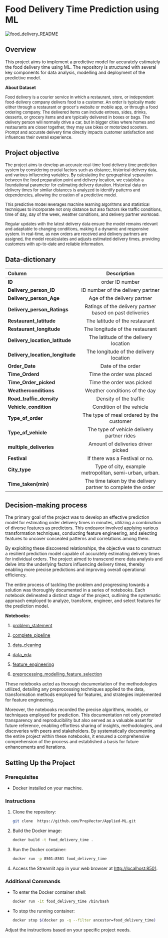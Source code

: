 # Food Delivery Time Prediction using ML
![food_delivery_README](https://github.com/PrepVector/applied-ml-uber-eta-prediction/blob/main/assets/food_delivery_README.jpg)

## Overview

This project aims to implement a predictive model for accurately estimately the food delivery time using ML. The repository is structured with several key components for data analysis, modelling and deployment of the predictive model.

**About Dataset**

<font size="2">Food delivery is a courier service in which a restaurant, store, or independent food-delivery company delivers food to a customer. An order is typically made either through a restaurant or grocer's website or mobile app, or through a food ordering company. The delivered items can include entrees, sides, drinks, desserts, or grocery items and are typically delivered in boxes or bags. The delivery person will normally drive a car, but in bigger cities where homes and restaurants are closer together, they may use bikes or motorized scooters. Prompt and accurate delivery time directly impacts customer satisfaction and influences their overall experience.</font>

## Project objective

<font size="2">The project aims to develop an accurate real-time food delivery time prediction system by considering crucial factors such as distance, historical delivery data, and various influencing variables. By calculating the geographical separation between the food preparation point and delivery location, we establish a foundational parameter for estimating delivery duration. Historical data on delivery times for similar distances is analyzed to identify patterns and dependencies, allowing the creation of a predictive model.

This predictive model leverages machine learning algorithms and statistical techniques to incorporate not only distance but also factors like traffic conditions, time of day, day of the week, weather conditions, and delivery partner workload.

Regular updates with the latest delivery data ensure the model remains relevant and adaptable to changing conditions, making it a dynamic and responsive system. In real-time, as new orders are received and delivery partners are assigned, the model recalculates and adjusts estimated delivery times, providing customers with up-to-date and reliable information.</font>

## Data-dictionary

|Column|Description |
| :------------ |:---------------:|
|**ID**|order ID number| 
|**Delivery_person_ID**|ID number of the delivery partner|
|**Delivery_person_Age**|Age of the delivery partner|
|**Delivery_person_Ratings**|Ratings of the delivery partner based on past deliveries|
|**Restaurant_latitude**|The latitude of the restaurant|
|**Restaurant_longitude**|The longitude of the restaurant|
|**Delivery_location_latitude**|The latitude of the delivery location|
|**Delivery_location_longitude**|The longitude of the delivery location|
|**Order_Date**|Date of the order|
|**Time_Orderd**|Time the order was placed|
|**Time_Order_picked**|Time the order was picked|
|**Weatherconditions**|Weather conditions of the day|
|**Road_traffic_density**|Density of the traffic|
|**Vehicle_condition**|Condition of the vehicle|
|**Type_of_order**|The type of meal ordered by the customer|
|**Type_of_vehicle**|The type of vehicle delivery partner rides|
|**multiple_deliveries**|Amount of deliveries driver picked|
|**Festival**|If there was a Festival or no.|
|**City_type**|Type of city, example metropolitan, semi-urban, urban.|
|**Time_taken(min)**| The time taken by the delivery partner to complete the order|

## Decision-making process

The primary goal of the project was to develop an effective prediction model for estimating order delivery times in minutes, utilizing a combination of diverse features as predictors. This endeavor involved applying various transformation techniques, conducting feature engineering, and selecting features to uncover concealed patterns and correlations among them.

By exploiting these discovered relationships, the objective was to construct a resilient prediction model capable of accurately estimating delivery times for individual orders. The project aimed to transcend mere data analysis and delve into the underlying factors influencing delivery times, thereby enabling more precise predictions and improving overall operational efficiency.

The entire process of tackling the problem and progressing towards a solution was thoroughly documented in a series of notebooks. Each notebook delineated a distinct stage of the project, outlining the systematic approach employed to analyze, transform, engineer, and select features for the prediction model.

**Notebooks:**

1. [problem_statement](https://github.com/PrepVector/applied-ml-uber-eta-prediction/blob/main/notebooks/00_problem_statement.ipynb)

2. [complete_pipeline]()

3. [data_cleaning](https://github.com/PrepVector/applied-ml-uber-eta-prediction/blob/main/notebooks/01_data_cleaning.ipynb)

4. [data_eda](https://github.com/PrepVector/applied-ml-uber-eta-prediction/blob/main/notebooks/02_data_eda.ipynb)

5. [feature_engineering](https://github.com/PrepVector/applied-ml-uber-eta-prediction/blob/main/notebooks/03_feature_engineering.ipynb)

6. [preprocessing_modelling_feature_selection](https://github.com/PrepVector/applied-ml-uber-eta-prediction/blob/main/notebooks/04_preprocessing_modelling_feature_selection.ipynb)

These notebooks acted as thorough documentation of the methodologies utilized, detailing any preprocessing techniques applied to the data, transformation methods employed for features, and strategies implemented for feature engineering.

Moreover, the notebooks recorded the precise algorithms, models, or techniques employed for prediction. This documentation not only promoted transparency and reproducibility but also served as a valuable asset for future reference, enabling effortless sharing of insights, methodologies, and discoveries with peers and stakeholders. By systematically documenting the entire project within these notebooks, it ensured a comprehensive comprehension of the process and established a basis for future enhancements and iterations.


## Setting Up the Project

### Prerequisites

- Docker installed on your machine.

### Instructions

1. Clone the repository:

    ```bash
    git clone  https://github.com/PrepVector/Applied-ML.git
    ```

2. Build the Docker image:

    ```bash
    docker build -t food_delivery_time .
    ```

3. Run the Docker container:

    ```bash
    docker run -p 8501:8501 food_delivery_time
    ```

4. Access the Streamlit app in your web browser at [http://localhost:8501](http://localhost:8501).

### Additional Commands

- To enter the Docker container shell:

    ```bash
    docker run -it food_delivery_time /bin/bash
    ```

- To stop the running container:

    ```bash
    docker stop $(docker ps -q --filter ancestor=food_delivery_time)
    ```

Adjust the instructions based on your specific project needs.

